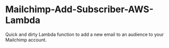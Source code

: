 # Mailchimp-Add-Subscriber-AWS-Lambda
Quick and dirty Lambda function to add a new email to an audience to your Mailchimp account. 
